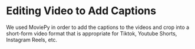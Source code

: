 # Editing Video to Add Captions

We used MoviePy in order to add the captions to the videos and crop into a short-form video format that is appropriate for Tiktok, Youtube Shorts, Instagram Reels, etc.